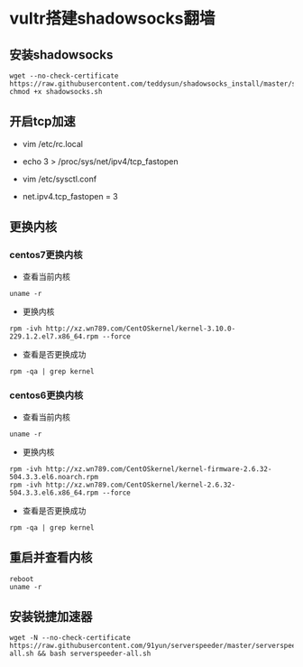 # vultr搭建shadowsocks翻墙

## 安装shadowsocks

``` shell
wget --no-check-certificate https://raw.githubusercontent.com/teddysun/shadowsocks_install/master/shadowsocks.sh
chmod +x shadowsocks.sh
```

## 开启tcp加速

* vim /etc/rc.local
* echo 3 > /proc/sys/net/ipv4/tcp_fastopen

* vim /etc/sysctl.conf
* net.ipv4.tcp_fastopen = 3


## 更换内核

### centos7更换内核

* 查看当前内核
``` shell
uname -r
```
* 更换内核
``` shell
rpm -ivh http://xz.wn789.com/CentOSkernel/kernel-3.10.0-229.1.2.el7.x86_64.rpm --force
```

* 查看是否更换成功
``` shell
rpm -qa | grep kernel
```


### centos6更换内核

* 查看当前内核
``` shell
uname -r
```

* 更换内核
``` shell
rpm -ivh http://xz.wn789.com/CentOSkernel/kernel-firmware-2.6.32-504.3.3.el6.noarch.rpm
rpm -ivh http://xz.wn789.com/CentOSkernel/kernel-2.6.32-504.3.3.el6.x86_64.rpm --force
```

* 查看是否更换成功
``` shell
rpm -qa | grep kernel
```

## 重启并查看内核

``` shell
reboot
uname -r
```

## 安装锐捷加速器

``` shell
wget -N --no-check-certificate https://raw.githubusercontent.com/91yun/serverspeeder/master/serverspeeder-all.sh && bash serverspeeder-all.sh
```

